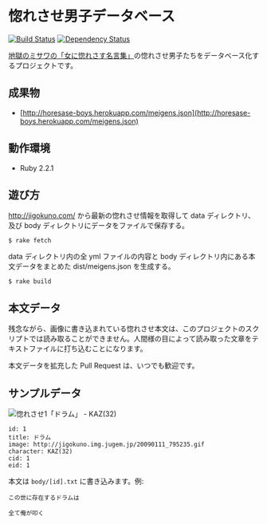 # 惚れさせ男子データベース

[![Build Status](https://travis-ci.org/june29/horesase-boys.png?branch=master)](https://travis-ci.org/june29/horesase-boys) [![Dependency Status](https://gemnasium.com/june29/horesase-boys.png)](https://gemnasium.com/june29/horesase-boys)

[地獄のミサワの「女に惚れさす名言集」](http://jigokuno.com/ "地獄のミサワの「女に惚れさす名言集」")の惚れさせ男子たちをデータベース化するプロジェクトです。

## 成果物

- [http://horesase-boys.herokuapp.com/meigens.json](http://horesase-boys.herokuapp.com/meigens.json)

## 動作環境

- Ruby 2.2.1

## 遊び方

http://jigokuno.com/ から最新の惚れさせ情報を取得して data ディレクトリ、及び body ディレクトリにデータをファイルで保存する。

```
$ rake fetch
```

data ディレクトリ内の全 yml ファイルの内容と body ディレクトリ内にある本文データをまとめた dist/meigens.json を生成する。

```
$ rake build
```

## 本文データ

残念ながら、画像に書き込まれている惚れさせ本文は、このプロジェクトのスクリプトでは読み取ることができません。人間様の目によって読み取った文章をテキストファイルに打ち込むことになります。

本文データを拡充した Pull Request は、いつでも歓迎です。

## サンプルデータ

![惚れさせ1「ドラム」 - KAZ(32)](http://jigokuno.img.jugem.jp/20090111_795235.gif)

```
id: 1
title: ドラム
image: http://jigokuno.img.jugem.jp/20090111_795235.gif
character: KAZ(32)
cid: 1
eid: 1
```

本文は `body/[id].txt` に書き込みます。例:

```
この世に存在するドラムは

全て俺が叩く
```
